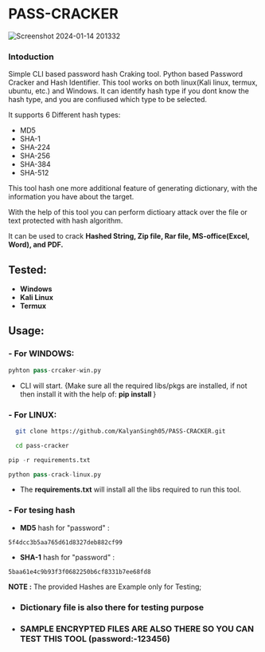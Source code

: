 # PASS-CRACKER

![Screenshot 2024-01-14 201332](https://github.com/KalyanSingh05/PASS-CRACKER/assets/95122829/908dcc87-44ec-493f-a24e-4747d807bee7)


### Intoduction        
Simple CLI based password hash Craking tool.
Python based Password Cracker and Hash Identifier. This tool works on both linux(Kali linux, termux, ubuntu, etc.) and Windows.
It can identify hash type if you dont know the hash type, and you are confiused which type to be selected.

It supports 6 Different hash types:  
- MD5
- SHA-1
- SHA-224 
- SHA-256 
- SHA-384 
- SHA-512

This tool hash one more additional feature of generating dictionary, with the information you have about the target.

With the help of this tool you can perform dictioary attack over the file or text protected with hash algorithm.

It can be used to crack 
**Hashed String, Zip file, Rar file, MS-office(Excel, Word), and PDF.**


## Tested:
- **Windows**
- **Kali Linux**
- **Termux** 

## Usage:
### - For WINDOWS:
```python
pyhton pass-crcaker-win.py
``` 
- CLI will start.
{Make sure all the required libs/pkgs are installed, if not then install it with the help of: **pip install <pkg name>**}

### - For LINUX:
```bash
  git clone https://github.com/KalyanSingh05/PASS-CRACKER.git
```
```bash
  cd pass-cracker
```
```python
pip -r requirements.txt
```
```Python
python pass-crack-linux.py
```
- The **requirements.txt** will install all the libs required to run this tool.


### - For tesing hash
- **MD5** hash for "password" :
```
5f4dcc3b5aa765d61d8327deb882cf99
```

- **SHA-1** hash for "password" :
```
5baa61e4c9b93f3f0682250b6cf8331b7ee68fd8
```

**NOTE :** The provided Hashes are Example only for Testing;





- ### Dictionary file is also there for testing purpose
- ### SAMPLE ENCRYPTED FILES ARE ALSO THERE SO YOU CAN TEST THIS TOOL  (password:-123456)



